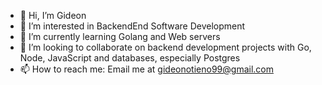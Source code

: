 - 👋 Hi, I’m Gideon 
- 👀 I’m interested in BackendEnd Software Development
- 🌱 I’m currently learning Golang and Web servers
- 💞️ I’m looking to collaborate on backend development projects with Go, Node, JavaScript and databases, especially Postgres
- 📫 How to reach me: Email me at gideonotieno99@gmail.com

<!---
gideonbruce/gideonbruce is a ✨ special ✨ repository because its `README.md` (this file) appears on your GitHub profile.
You can click the Preview link to take a look at your changes.
--->
